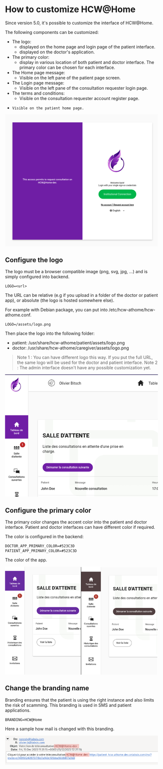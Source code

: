 
# How to customize HCW@Home

Since version 5.0, it's possible to customize the interface of HCW@Home.

The following components can be customized:

- The logo: 
    - displayed on the home page and login page of the patient interface.
    - displayed on the doctor's application.
- The primary color:
    - display in various location of both patient and doctor interface. The primary color can be chosen for each interface.
- The Home page message:
    - Visible on the left pane of the patient page screen.
- The Login page message:
    - Visible on the left pane of the consultation requester login page.
- The terms and conditions:
    - Visible on the consultation requester account register page.
-     Visible on the patient home page.

![alt text](image-1.png)

## Configure the logo

The logo must be a browser compatible image (png, svg, jpg, ...) and is simply configured into backend.

```
LOGO=<url>
```

The URL can be relative (e.g if you upload in a folder of the doctor or patient app), or absolute (the logo is hosted somewhere else).

For example with Debian package, you can put into /etc/hcw-athome/hcw-athome.conf.

```
LOGO=/assets/logo.png
```

Then place the logo into the following folder:

- patient: /usr/share/hcw-athome/patient/assets/logo.png
- doctor: /usr/share/hcw-athome/caregiver/assets/logo.png

> Note 1 : You can have different logo this way. If you put the full URL, the same logo will be used for the doctor and patient interface.
> Note 2 : The admin interface doesn't have any possible customization yet.


![alt text](image-2.png)

## Configure the primary color

The primary color changes the accent color into the patient and doctor interface. Patient and doctor interfaces can have different color if required.

The color is configured in the backend:

```
DOCTOR_APP_PRIMARY_COLOR=#523C3D
PATIENT_APP_PRIMARY_COLOR=#523C3D
```

The color of the app.

![alt text](image-3.png)

## Change the branding name

Branding ensures that the patient is using the right instance and also limits the risk of scamming. This branding is used in SMS and patient applications.

```
BRANDING=HCW@Home
```

Here a sample how mail is changed with this branding.

![alt text](image-6.png)